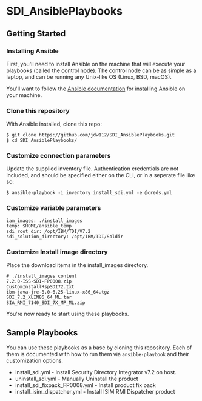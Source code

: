 # SDI_AnsiblePlaybooks

## Getting Started

### Installing Ansible

First, you'll need to install Ansible on the machine that will execute your playbooks (called the control node).  The
control node can be as simple as a laptop, and can be running any Unix-like OS (Linux, BSD, macOS).

You'll want to follow the
[Ansible documentation](https://docs.ansible.com/ansible/latest/installation_guide/intro_installation.html#installing-the-control-node)
for installing Ansible on your machine.

### Clone this repository

With Ansible installed, clone this repo:

```
$ git clone https://github.com/jdw112/SDI_AnsiblePlaybooks.git
$ cd SDI_AnsiblePlaybooks/
```

### Customize connection parameters

Update the supplied inventory file. Authentication credentials are not included, and should be specified either on the CLI, or in a seperate file like so:

```
$ ansible-playbook -i inventory install_sdi.yml -e @creds.yml
```

### Customize variable parameters
```
iam_images: ./install_images
temp: $HOME/ansible_temp
sdi_root_dir: /opt/IBM/TDI/V7.2
sdi_solution_directory: /opt/IBM/TDI/Soldir
```

### Customize Install image directory 
Place the download items in the install_images directory.
```
# ./install_images content
7.2.0-ISS-SDI-FP0008.zip  
CustomInstallRspSDI72.txt  
ibm-java-jre-8.0-6.25-linux-x86_64.tgz  
SDI_7.2_XLIN86_64_ML.tar 
SIA_RMI_7140_SDI_7X_MP_ML.zip
```

You're now ready to start using these playbooks.

## Sample Playbooks

You can use these playbooks as a base by cloning this repository.  Each of them is documented with how to run them via
`ansible-playbook` and their customization options.

* install_sdi.yml - Install Security Directory Integrator v7.2 on host.
* uninstall_sdi.yml - Manually Uninstall the product
* install_sdi_fixpack_FP0008.yml - Install product fix pack 
* install_isim_dispatcher.yml - Install ISIM RMI Dispatcher product






